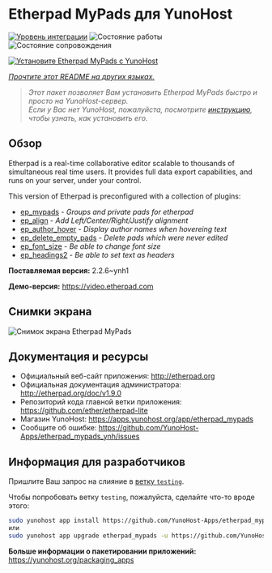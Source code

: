 <!--
Важно: этот README был автоматически сгенерирован <https://github.com/YunoHost/apps/tree/master/tools/readme_generator>
Он НЕ ДОЛЖЕН редактироваться вручную.
-->

# Etherpad MyPads для YunoHost

[![Уровень интеграции](https://dash.yunohost.org/integration/etherpad_mypads.svg)](https://ci-apps.yunohost.org/ci/apps/etherpad_mypads/) ![Состояние работы](https://ci-apps.yunohost.org/ci/badges/etherpad_mypads.status.svg) ![Состояние сопровождения](https://ci-apps.yunohost.org/ci/badges/etherpad_mypads.maintain.svg)

[![Установите Etherpad MyPads с YunoHost](https://install-app.yunohost.org/install-with-yunohost.svg)](https://install-app.yunohost.org/?app=etherpad_mypads)

*[Прочтите этот README на других языках.](./ALL_README.md)*

> *Этот пакет позволяет Вам установить Etherpad MyPads быстро и просто на YunoHost-сервер.*  
> *Если у Вас нет YunoHost, пожалуйста, посмотрите [инструкцию](https://yunohost.org/install), чтобы узнать, как установить его.*

## Обзор

Etherpad is a real-time collaborative editor scalable to thousands of simultaneous real time users. It provides full data export capabilities, and runs on your server, under your control.

This version of Etherpad is preconfigured with a collection of plugins: 

- [ep_mypads](https://www.npmjs.com/package/ep_mypads) - *Groups and private pads for etherpad*
- [ep_align](https://www.npmjs.com/package/ep_align) - *Add Left/Center/Right/Justify alignment*
- [ep_author_hover](https://www.npmjs.com/package/ep_author_hover) - *Display author names when hovereing text*
- [ep_delete_empty_pads](https://www.npmjs.com/package/ep_delete_empty_pads) - *Delete pads which were never edited*
- [ep_font_size](https://www.npmjs.com/package/ep_font_size) - *Be able to change font size*
- [ep_headings2](https://www.npmjs.com/package/ep_headings2) - *Be able to set text as headers*



**Поставляемая версия:** 2.2.6~ynh1

**Демо-версия:** <https://video.etherpad.com>

## Снимки экрана

![Снимок экрана Etherpad MyPads](./doc/screenshots/etherpad_demo.gif)

## Документация и ресурсы

- Официальный веб-сайт приложения: <http://etherpad.org>
- Официальная документация администратора: <http://etherpad.org/doc/v1.9.0>
- Репозиторий кода главной ветки приложения: <https://github.com/ether/etherpad-lite>
- Магазин YunoHost: <https://apps.yunohost.org/app/etherpad_mypads>
- Сообщите об ошибке: <https://github.com/YunoHost-Apps/etherpad_mypads_ynh/issues>

## Информация для разработчиков

Пришлите Ваш запрос на слияние в [ветку `testing`](https://github.com/YunoHost-Apps/etherpad_mypads_ynh/tree/testing).

Чтобы попробовать ветку `testing`, пожалуйста, сделайте что-то вроде этого:

```bash
sudo yunohost app install https://github.com/YunoHost-Apps/etherpad_mypads_ynh/tree/testing --debug
или
sudo yunohost app upgrade etherpad_mypads -u https://github.com/YunoHost-Apps/etherpad_mypads_ynh/tree/testing --debug
```

**Больше информации о пакетировании приложений:** <https://yunohost.org/packaging_apps>
